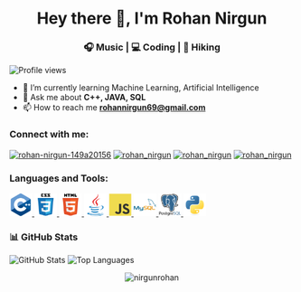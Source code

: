 <h1 align="center">Hey there 👋, I'm Rohan Nirgun</h1>
<h3 align="center">🎧 Music | 💻 Coding | 🥾 Hiking</h3>

![Profile views](https://komarev.com/ghpvc/?username=nirgunrohan&color=blue)

- 🌱 I’m currently learning Machine Learning, Artificial Intelligence
- 💬 Ask me about **C++, JAVA, SQL**
- 📫 How to reach me **rohannirgun69@gmail.com**

<h3 align="left">Connect with me:</h3>
<p align="left">
  <a href="https://www.linkedin.com/in/rohan-nirgun-149a20156/" target="blank"><img align="center" src="https://raw.githubusercontent.com/rahuldkjain/github-profile-readme generator/master/src/images/icons/Social/linked-in-alt.svg" alt="rohan-nirgun-149a20156" height="30" width="40" /></a>
  <a href="https://www.instagram.com/rohan_nirgun/" target="blank"><img align="center" src="https://raw.githubusercontent.com/rahuldkjain/github-profile-readme-generator/master/src/images/icons/Social/instagram.svg" alt="rohan_nirgun" height="30" width="40" /></a>
  <a href="https://www.facebook.com/profile.php?id=100010761465520" target="blank"><img align="center" src="https://raw.githubusercontent.com/rahuldkjain/github-profile-readme-generator/master/src/images/icons/Social/facebook.svg" alt="rohan_nirgun" height="30" width="40" /></a>
  <a href="https://www.codechef.com/users/rohan_nirgun" target="blank"><img align="center" src="https://cdn.jsdelivr.net/npm/simple-icons@3.1.0/icons/codechef.svg" alt="rohan_nirgun" height="30" width="40" /></a>
</p>
  
<h3 align="left">Languages and Tools:</h3>
<p align="left"></a> 
  <a href="https://www.w3schools.com/cpp/" target="_blank" rel="noreferrer"> <img src="https://raw.githubusercontent.com/devicons/devicon/master/icons/cplusplus/cplusplus-original.svg" alt="cplusplus" width="40" height="40"/> </a> 
  <a href="https://www.w3schools.com/css/" target="_blank" rel="noreferrer"> <img src="https://raw.githubusercontent.com/devicons/devicon/master/icons/css3/css3-original-wordmark.svg" alt="css3" width="40" height="40"/> </a>
  <a href="https://www.w3.org/html/" target="_blank" rel="noreferrer"> <img src="https://raw.githubusercontent.com/devicons/devicon/master/icons/html5/html5-original-wordmark.svg" alt="html5" width="40" height="40"/> </a> 
  <a href="https://www.java.com" target="_blank" rel="noreferrer"> <img src="https://raw.githubusercontent.com/devicons/devicon/master/icons/java/java-original.svg" alt="java" width="40" height="40"/> </a>
  <a href="https://developer.mozilla.org/en-US/docs/Web/JavaScript" target="_blank" rel="noreferrer"> <img src="https://raw.githubusercontent.com/devicons/devicon/master/icons/javascript/javascript-original.svg" alt="javascript" width="40" height="40"/> </a> 
  <a href="https://www.mysql.com/" target="_blank" rel="noreferrer"> <img src="https://raw.githubusercontent.com/devicons/devicon/master/icons/mysql/mysql-original-wordmark.svg" alt="mysql" width="40" height="40"/> </a>
  <a href="https://www.postgresql.org" target="_blank" rel="noreferrer"> <img src="https://raw.githubusercontent.com/devicons/devicon/master/icons/postgresql/postgresql-original-wordmark.svg" alt="postgresql" width="40" height="40"/> </a> 
  <a href="https://www.python.org" target="_blank" rel="noreferrer"> <img src="https://raw.githubusercontent.com/devicons/devicon/master/icons/python/python-original.svg" alt="python" width="40" height="40"/> </a>
</p>

### **📊 GitHub Stats**
![GitHub Stats](https://github-readme-stats.vercel.app/api?username=nirgunrohan&show_icons=true&theme=dark)
![Top Languages](https://github-readme-stats.vercel.app/api/top-langs/?username=nirgunrohan&layout=compact&theme=dark)

<center>
<img src="https://github-readme-streak-stats.herokuapp.com/?user=nirgunrohan&theme=neon&layout=compact" alt="nirgunrohan" />
</center>

<!--
- 🔭 I’m currently working on ...
- 🌱 I’m currently learning Machine Learning, Artificial Intelligence
- 👯 I’m looking to collaborate on ...
- 🤔 I’m looking for help with ...
- 💬 Ask me about C++, JAVA, SQL
- 📫 How to reach me: ...
- 😄 Pronouns: ...
- ⚡ Fun fact: ...

<a href="https://fb.com/hiswet" target="blank"><img align="center" src="https://raw.githubusercontent.com/rahuldkjain/github-profile-readme-generator/master/src/images/icons/Social/facebook.svg" alt="hiswet" height="30" width="40" /></a>
<a href="https://instagram.com/iamswet" target="blank"><img align="center" src="https://raw.githubusercontent.com/rahuldkjain/github-profile-readme-generator/master/src/images/icons/Social/instagram.svg" alt="iamswet" height="30" width="40" /></a>
<a href="https://www.codechef.com/users/iamswet" target="blank"><img align="center" src="https://cdn.jsdelivr.net/npm/simple-icons@3.1.0/icons/codechef.svg" alt="iamswet" height="30" width="40" /></a>
<a href="https://www.leetcode.com/isitswet" target="blank"><img align="center" src="https://raw.githubusercontent.com/rahuldkjain/github-profile-readme-generator/master/src/images/icons/Social/leet-code.svg" alt="isitswet" height="30" width="40" /></a>

[![Instagram](https://img.shields.io/badge/Instagram-Follow-pink?style=for-the-badge&logo=instagram)](your-instagram-url)
![PostgreSQL](https://img.shields.io/badge/PostgreSQL-336791?style=for-the-badge&logo=postgresql&logoColor=white)
![Power BI](https://img.shields.io/badge/Power%20BI-F2C811?style=for-the-badge&logo=power-bi&logoColor=black)
![Tableau](https://img.shields.io/badge/Tableau-E97627?style=for-the-badge&logo=tableau&logoColor=white)
-->
